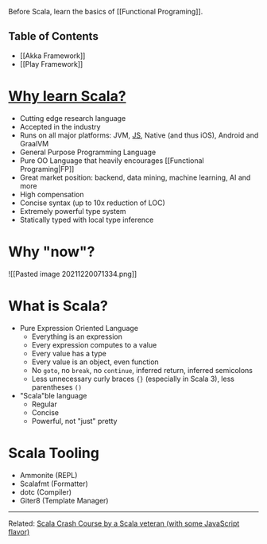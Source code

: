 Before Scala, learn the basics of [[Functional Programing]].

## Table of Contents

- [[Akka Framework]]
- [[Play Framework]]

# [Why learn Scala?](https://youtu.be/-xRfJcwhy7A?t=175)

- Cutting edge research language
- Accepted in the industry
- Runs on all major platforms: JVM, [JS](https://scala-js.org), Native (and thus iOS), Android and GraalVM
- General Purpose Programming Language
- Pure OO Language that heavily encourages [[Functional Programing|FP]]
- Great market position: backend, data mining, machine learning, AI and more
- High compensation
- Concise syntax (up to 10x reduction of LOC)
- Extremely powerful type system
- Statically typed with local type inference

# Why "now"?

![[Pasted image 20211220071334.png]]

# What is Scala?

- Pure Expression Oriented Language
	- Everything is an expression
	- Every expression computes to a value
	- Every value has a type
	- Every value is an object, even function
	- No `goto`, no `break`, no `continue`, inferred return, inferred semicolons
	- Less unnecessary curly braces `{}` (especially in Scala 3), less parentheses `()`
- "Scala"ble language
	- Regular
	- Concise
	- Powerful, not "just" pretty

# Scala Tooling

- Ammonite (REPL)
- Scalafmt (Formatter)
- dotc (Compiler)
- Giter8 (Template Manager)

---

Related: [Scala Crash Course by a Scala veteran \(with some JavaScript flavor)](https://youtu.be/-xRfJcwhy7A)